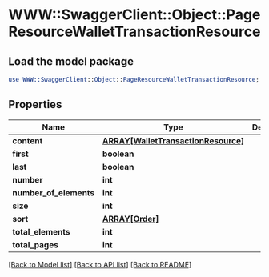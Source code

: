 # WWW::SwaggerClient::Object::PageResourceWalletTransactionResource

## Load the model package
```perl
use WWW::SwaggerClient::Object::PageResourceWalletTransactionResource;
```

## Properties
Name | Type | Description | Notes
------------ | ------------- | ------------- | -------------
**content** | [**ARRAY[WalletTransactionResource]**](WalletTransactionResource.md) |  | [optional] 
**first** | **boolean** |  | [optional] 
**last** | **boolean** |  | [optional] 
**number** | **int** |  | [optional] 
**number_of_elements** | **int** |  | [optional] 
**size** | **int** |  | [optional] 
**sort** | [**ARRAY[Order]**](Order.md) |  | [optional] 
**total_elements** | **int** |  | [optional] 
**total_pages** | **int** |  | [optional] 

[[Back to Model list]](../README.md#documentation-for-models) [[Back to API list]](../README.md#documentation-for-api-endpoints) [[Back to README]](../README.md)


